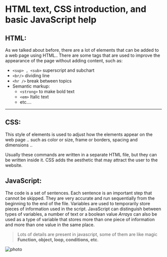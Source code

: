 # HTML text, CSS introduction, and basic JavaScript help


## **HTML**:

As we talked about before, there are a lot of elements that can be added to a web page using HTML..
There are some tags that are used to improve the appearance of the page without adding content, such as:

* `<sup> , <sub>` superscript and subchart
* `<br/>` dividing line
* `<hr />` break between topics
* Semantic markup:
    * `<strong>` to make bold text
    * `<em>` Italic text
    * etc....

---


## **CSS**:
This style of elements is used to adjust how the elements appear on the web page .. such as color or size, frame or borders, spacing and dimensions ..

Usually these commands are written in a separate HTML file, but they can be written inside it.
CSS adds the aesthetic that may attract the user to the website.

## **JavaScript**: 
The code is a set of sentences. Each sentence is an important step that cannot be skipped.
They are very accurate and run sequentially from the beginning to the end of the file.
Variables are used to temporarily store pieces of information used in the script. JavaScript can distinguish between types of variables, a number of text or a boolean value
*Arrays* can also be used as a type of variable that stores more than one piece of information and more than one value in the same place.
> Lots of details are present in javascript, some of them are like magic
> **Function, object, loop, conditions, etc**.

![photo](https://html-css-js.com/images/og.jpg)